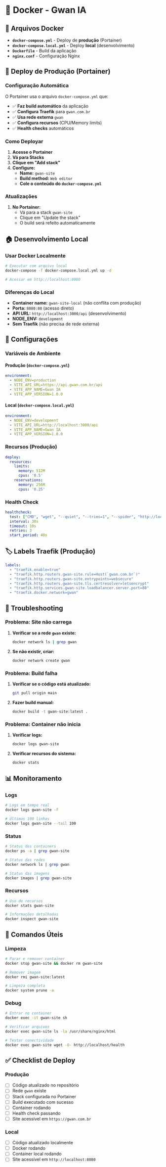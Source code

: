 # 🐳 Docker - Gwan IA

## 📁 Arquivos Docker

- **`docker-compose.yml`** - Deploy de **produção** (Portainer)
- **`docker-compose.local.yml`** - Deploy **local** (desenvolvimento)
- **`Dockerfile`** - Build da aplicação
- **`nginx.conf`** - Configuração Nginx

## 🚀 Deploy de Produção (Portainer)

### Configuração Automática

O Portainer usa o arquivo `docker-compose.yml` que:
- ✅ **Faz build automático** da aplicação
- ✅ **Configura Traefik** para `gwan.com.br`
- ✅ **Usa rede externa** `gwan`
- ✅ **Configura recursos** (CPU/Memory limits)
- ✅ **Health checks** automáticos

### Como Deployar

1. **Acesse o Portainer**
2. **Vá para Stacks**
3. **Clique em "Add stack"**
4. **Configure:**
   - **Name:** `gwan-site`
   - **Build method:** `Web editor`
   - **Cole o conteúdo do `docker-compose.yml`**

### Atualizações

1. **No Portainer:**
   - Vá para a stack `gwan-site`
   - Clique em "Update the stack"
   - O build será refeito automaticamente

## 🏠 Desenvolvimento Local

### Usar Docker Localmente

```bash
# Executar com arquivo local
docker-compose -f docker-compose.local.yml up -d

# Acessar em http://localhost:8080
```

### Diferenças do Local

- **Container name:** `gwan-site-local` (não conflita com produção)
- **Porta:** `8080:80` (acesso direto)
- **API URL:** `http://localhost:3000/api` (desenvolvimento)
- **NODE_ENV:** `development`
- **Sem Traefik** (não precisa de rede externa)

## 🔧 Configurações

### Variáveis de Ambiente

#### **Produção (`docker-compose.yml`)**
```yaml
environment:
  - NODE_ENV=production
  - VITE_API_URL=https://api.gwan.com.br/api
  - VITE_APP_NAME=Gwan IA
  - VITE_APP_VERSION=1.0.0
```

#### **Local (`docker-compose.local.yml`)**
```yaml
environment:
  - NODE_ENV=development
  - VITE_API_URL=http://localhost:3000/api
  - VITE_APP_NAME=Gwan IA
  - VITE_APP_VERSION=1.0.0
```

### Recursos (Produção)

```yaml
deploy:
  resources:
    limits:
      memory: 512M
      cpus: '0.5'
    reservations:
      memory: 256M
      cpus: '0.25'
```

### Health Check

```yaml
healthcheck:
  test: ["CMD", "wget", "--quiet", "--tries=1", "--spider", "http://localhost/health"]
  interval: 30s
  timeout: 10s
  retries: 3
  start_period: 40s
```

## 🏷️ Labels Traefik (Produção)

```yaml
labels:
  - "traefik.enable=true"
  - "traefik.http.routers.gwan-site.rule=Host(`gwan.com.br`)"
  - "traefik.http.routers.gwan-site.entrypoints=websecure"
  - "traefik.http.routers.gwan-site.tls.certresolver=letsencrypt"
  - "traefik.http.services.gwan-site.loadbalancer.server.port=80"
  - "traefik.docker.network=gwan"
```

## 🚨 Troubleshooting

### Problema: Site não carrega

1. **Verificar se a rede `gwan` existe:**
   ```bash
   docker network ls | grep gwan
   ```

2. **Se não existir, criar:**
   ```bash
   docker network create gwan
   ```

### Problema: Build falha

1. **Verificar se o código está atualizado:**
   ```bash
   git pull origin main
   ```

2. **Fazer build manual:**
   ```bash
   docker build -t gwan-site:latest .
   ```

### Problema: Container não inicia

1. **Verificar logs:**
   ```bash
   docker logs gwan-site
   ```

2. **Verificar recursos do sistema:**
   ```bash
   docker stats
   ```

## 📊 Monitoramento

### Logs

```bash
# Logs em tempo real
docker logs gwan-site -f

# Últimas 100 linhas
docker logs gwan-site --tail 100
```

### Status

```bash
# Status dos containers
docker ps -a | grep gwan-site

# Status das redes
docker network ls | grep gwan

# Status das imagens
docker images | grep gwan-site
```

### Recursos

```bash
# Uso de recursos
docker stats gwan-site

# Informações detalhadas
docker inspect gwan-site
```

## 🔄 Comandos Úteis

### Limpeza

```bash
# Parar e remover container
docker stop gwan-site && docker rm gwan-site

# Remover imagem
docker rmi gwan-site:latest

# Limpeza completa
docker system prune -a
```

### Debug

```bash
# Entrar no container
docker exec -it gwan-site sh

# Verificar arquivos
docker exec gwan-site ls -la /usr/share/nginx/html

# Testar conectividade
docker exec gwan-site wget -O- http://localhost/health
```

## ✅ Checklist de Deploy

### Produção
- [ ] Código atualizado no repositório
- [ ] Rede `gwan` existe
- [ ] Stack configurada no Portainer
- [ ] Build executado com sucesso
- [ ] Container rodando
- [ ] Health check passando
- [ ] Site acessível em `https://gwan.com.br`

### Local
- [ ] Código atualizado localmente
- [ ] Docker rodando
- [ ] Container local rodando
- [ ] Site acessível em `http://localhost:8080`
